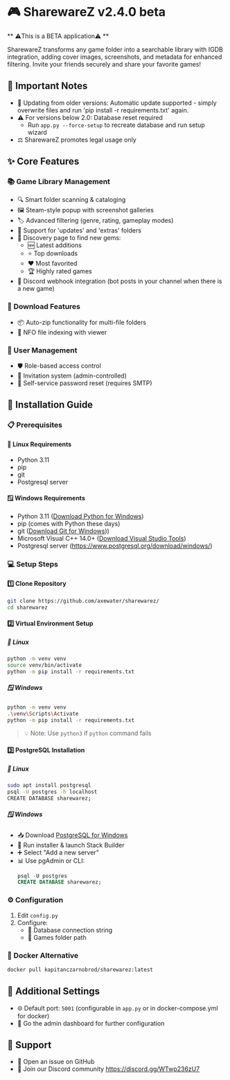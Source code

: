 # 🎮 SharewareZ v2.4.0 beta

** ⚠️This is a BETA application⚠️ **

SharewareZ transforms any game folder into a searchable library with IGDB integration, adding cover images, screenshots, and metadata for enhanced filtering.
Invite your friends securely and share your favorite games!

## 📢 Important Notes

- 🔄 Updating from older versions: Automatic update supported - simply overwrite files and run 'pip install -r requirements.txt' again.
- ⚠️ For versions below 2.0: Database reset required
  - Run `app.py --force-setup` to recreate database and run setup wizard
- ⚖️ SharewareZ promotes legal usage only

## ✨ Core Features

### 📚 Game Library Management
- 🔍 Smart folder scanning & cataloging
- 🖼️ Steam-style popup with screenshot galleries
- 🏷️ Advanced filtering (genre, rating, gameplay modes)
- 📁 Support for 'updates' and 'extras' folders
- 🎯 Discovery page to find new gems:
  - 🆕 Latest additions
  - ⭐ Top downloads
  - ❤️ Most favorited
  - 🏆 Highly rated games
- 💬 Discord webhook integration (bot posts in your channel when there is a new game)

### 💾 Download Features
- 📦 Auto-zip functionality for multi-file folders
- 📄 NFO file indexing with viewer

### 👥 User Management
- 🛡️ Role-based access control
- 📨 Invitation system (admin-controlled)
- 🔑 Self-service password reset (requires SMTP)

## 🚀 Installation Guide

### 📋 Prerequisites

#### 🐧 Linux Requirements
- Python 3.11
- pip
- git
- Postgresql server

#### 🪟 Windows Requirements
- Python 3.11 ([Download Python for Windows](https://www.python.org/downloads/windows/))
- pip (comes with Python these days)
- git ([Download Git for Windows](https://gitforwindows.org/)))
- Microsoft Visual C++ 14.0+ ([Download Visual Studio Tools](https://visualstudio.microsoft.com/downloads/))
- Postgresql server  (https://www.postgresql.org/download/windows/)

### 💻 Setup Steps

#### 1️⃣ Clone Repository
```bash
git clone https://github.com/axewater/sharewarez/
cd sharewarez
```

#### 2️⃣ Virtual Environment Setup

##### 🐧 Linux
```bash
python -m venv venv
source venv/bin/activate
python -m pip install -r requirements.txt
```

##### 🪟 Windows
```bash
python -m venv venv
.\venv\Scripts\Activate
python -m pip install -r requirements.txt
```

> 💡 Note: Use `python3` if `python` command fails

#### 3️⃣ PostgreSQL Installation

##### 🐧 Linux
```bash
sudo apt install postgresql
psql -U postgres -h localhost
CREATE DATABASE sharewarez;
```

##### 🪟 Windows
- 📥 Download [PostgreSQL for Windows](https://www.postgresql.org/download/windows/)
- 🔧 Run installer & launch Stack Builder
- ➕ Select "Add a new server"
- 📊 Use pgAdmin or CLI:
  ```sql
  psql -U postgres
  CREATE DATABASE sharewarez;
  ```

### ⚙️ Configuration
1. Edit `config.py`
2. Configure:
   - 🔗 Database connection string
   - 📁 Games folder path

### 🐳 Docker Alternative
```bash
docker pull kapitanczarnobrod/sharewarez:latest
```

## 🔧 Additional Settings
- 🌐 Default port: `5001` (configurable in `app.py` or in docker-compose.yml for docker)
- 👥 Go the admin dashboard for further configuration

## 💬 Support
- 📝 Open an issue on GitHub
- 💭 Join our Discord community https://discord.gg/WTwp236zU7
